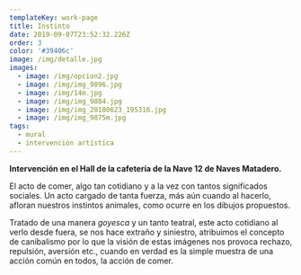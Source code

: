 ```yaml
---
templateKey: work-page
title: Instinto
date: 2019-09-07T23:52:32.226Z
order: 3
color: '#39406c'
image: /img/detalle.jpg
images:
  - image: /img/opcion2.jpg
  - image: /img/img_9896.jpg
  - image: /img/14m.jpg
  - image: /img/img_9884.jpg
  - image: /img/img_20180623_195316.jpg
  - image: /img/img_9875m.jpg
tags:
  - mural
  - intervención artística
---
```

**Intervención en el Hall de la cafetería de la Nave 12 de Naves Matadero.**

El acto de comer, algo tan cotidiano y a la vez con tantos significados sociales. Un acto cargado de tanta fuerza, más aún cuando al hacerlo, afloran nuestros instintos animales, como ocurre en los dibujos propuestos.

Tratado de una manera _goyesca_ y un tanto teatral, este acto cotidiano al verlo desde fuera, se nos hace extraño y siniestro, atribuimos el concepto de canibalismo por lo que la visión de estas imágenes nos provoca rechazo, repulsión, aversión etc., cuando en verdad es la simple muestra de una acción común en todos, la acción de comer.

